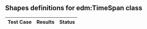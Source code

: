 
## Shapes definitions for edm:TimeSpan class

| Test Case | Results | Status |
| --- | --- | --- |
